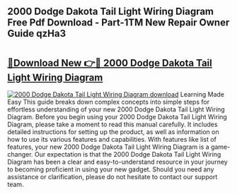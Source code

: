 ## 2000 Dodge Dakota Tail Light Wiring Diagram Free Pdf Download - Part-1TM New Repair Owner Guide qzHa3

# <h2><a href="http://dfjpn3s.blite.top/?on=2000+Dodge+Dakota+Tail+Light+Wiring+Diagram">🔗Download New 👉🔴 2000 Dodge Dakota Tail Light Wiring Diagram</a></h2>

[![2000 Dodge Dakota Tail Light Wiring Diagram download](https://i.imgur.com/lujVjoI.png)](http://dfjpn3s.blite.top/?on=2000+Dodge+Dakota+Tail+Light+Wiring+Diagram)
Learning Made Easy This guide breaks down complex concepts into simple steps for effortless understanding of your new 2000 Dodge Dakota Tail Light Wiring Diagram. Before you begin using your 2000 Dodge Dakota Tail Light Wiring Diagram, please take a moment to read this manual carefully. It includes detailed instructions for setting up the product, as well as information on how to use its various features and capabilities. With features like list of features, your new 2000 Dodge Dakota Tail Light Wiring Diagram is a game-changer. Our expectation is that the 2000 Dodge Dakota Tail Light Wiring Diagram has been a clear and easy-to-understand resource in your journey to becoming proficient in using your new gadget. Should you need any assistance or clarification, please do not hesitate to contact our support team.
